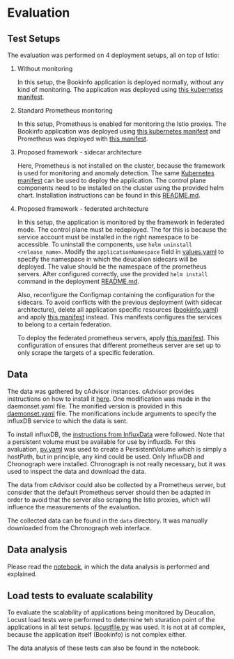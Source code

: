 # Evaluation

## Test Setups
The evaluation was performed on 4 deployment setups, all on top of Istio: 

1. Without monitoring
    
    In this setup, the Bookinfo application is deployed normally, without any kind of monitoring. 
    The application was deployed using [this kubernetes manifest](./bookinfo.yaml). 

2. Standard Prometheus monitoring

    In this setup, Prometheus is enabled for monitoring the Istio proxies. 
    The Bookinfo application was deployed using [this kubernetes manifest](./bookinfo.yaml) and Prometheus was deployed with [this manifest](./standard_prometheus.yaml).


3. Proposed framework - sidecar architecture
    
    Here, Prometheus is not installed on the cluster, because the framework is used for monitoring and anomaly detection. 
    The same [Kubernetes manifest](./bookinfo.yaml) can be used to deploy the application. 
    The control plane components need to be installed on the cluster using the provided helm chart. Installation instructions can be found in this [README.md](../framework/deploy/README.md).


4. Proposed framework - federated architecture
    
    In this setup, the application is monitored by the framework in federated mode. 
    The control plane must be redeployed. The for this is because the service account must be installed in the right namespace to be accessible. To uninstall the components, use ```helm uninstall <release_name>```. Modify the ```applicationNamespace``` field in [values.yaml](./../framework/deploy/helm/deucalion-sidecar-injection-chart/values.yaml) to specify the namespace in which the deucalion sidecars will be deployed. The value should be the namespace of the prometheus servers. After configured correctly, use the provided ```helm install``` command in the deployment [README.md](../framework/deploy/README.md). 

    Also, reconfigure the Configmap containing the configuration for the sidecars. To avoid conflicts with the previous deployment (with sidecar architecture), delete all application specific resources ([bookinfo.yaml](./bookinfo.yaml)) and apply [this manifest](./bookinfo_federated.yaml) instead. This manifests configures the services to belong to a certain federation. 

    To deploy the federated prometheus servers, apply [this manifest](./federated-prometheus.yaml). This configuration of ensures that different prometheus server are set up to only scrape the targets of a specific federation. 

    
## Data 

The data was gathered by cAdvisor instances. cAdvisor provides instructions on how to install it [here](https://github.com/google/cadvisor/tree/master/deploy/kubernetes). One modification was made in the daemonset.yaml file. The monified version is provided in this [daemonset.yaml](./daemonset.yaml) file. The monifications include arguments to specify the influxDB service to which the data is sent. 

To install influxDB, the [instructions from InfluxData](https://github.com/influxdata/helm-charts) were followed. Note that a persistent volume must be available for use by influxdb. For this avaluation, [pv.yaml](./pv.yaml) was used to create a PersistentVolume which is simply a hostPath, but in principle, any kind could be used. Only InfluxDB and Chronograph were installed. Chronograph is not really necessary, but it was used to inspect the data and download the data. 

The data from cAdvisor could also be collected by a Prometheus server, but consider that the default Prometheus server should then be adapted in order to avoid that the server also scraping the Istio proxies, which will influence the measurements of the evaluation. 

The collected data can be found in the ```data``` directory. It was manually downloaded from the Chronograph web interface. 


## Data analysis

Please read the [notebook](./evaluation.ipynb), in which the data analysis is performed and explained. 


## Load tests to evaluate scalability

To evaluate the scalability of applications being monitored by Deucalion, Locust load tests were performed to determine teh sturation point of the applications in all test setups. [locustfile.py](./locustfile.py) was used. It is not at all complex, because the application itself (Bookinfo) is not complex either.

The data analysis of these tests can also be found in the notebook. 